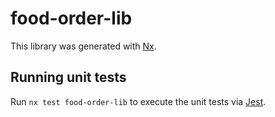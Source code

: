 # food-order-lib

This library was generated with [Nx](https://nx.dev).

## Running unit tests

Run `nx test food-order-lib` to execute the unit tests via [Jest](https://jestjs.io).
